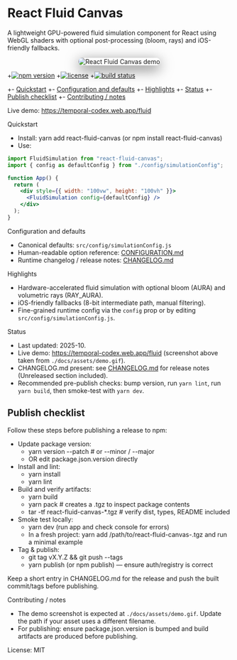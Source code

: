 # React Fluid Canvas

A lightweight GPU-powered fluid simulation component for React using WebGL shaders with optional post-processing (bloom, rays) and iOS-friendly fallbacks.

<!-- Demo screenshot -->
<p align="center">
  <img src="./docs/assets/demo.gif" alt="React Fluid Canvas demo" style="max-width:100%; height:auto; border-radius:8px; box-shadow:0 8px 30px rgba(0,0,0,0.6)" />
</p>

<!-- Badges -->
+[![npm version](https://img.shields.io/npm/v/react-fluid-canvas.svg)](https://www.npmjs.com/package/react-fluid-canvas)
+[![license](https://img.shields.io/badge/license-MIT-blue.svg)](LICENSE)
+[![build status](https://img.shields.io/badge/build-manual-yellow.svg)](#) <!-- replace with CI badge when available -->

<!-- Table of Contents -->
+- [Quickstart](#quickstart)
+- [Configuration and defaults](#configuration-and-defaults)
+- [Highlights](#highlights)
+- [Status](#status)
+- [Publish checklist](#publish-checklist)
+- [Contributing / notes](#contributing--notes)

Live demo: https://temporal-codex.web.app/fluid

Quickstart
- Install: yarn add react-fluid-canvas  (or npm install react-fluid-canvas)
- Use:
```jsx
import FluidSimulation from "react-fluid-canvas";
import { config as defaultConfig } from "./config/simulationConfig";

function App() {
  return (
    <div style={{ width: "100vw", height: "100vh" }}>
      <FluidSimulation config={defaultConfig} />
    </div>
  );
}
```

Configuration and defaults
- Canonical defaults: `src/config/simulationConfig.js`
- Human-readable option reference: [CONFIGURATION.md](./CONFIGURATION.md)
- Runtime changelog / release notes: [CHANGELOG.md](./CHANGELOG.md)

Highlights
- Hardware-accelerated fluid simulation with optional bloom (AURA) and volumetric rays (RAY_AURA).
- iOS-friendly fallbacks (8-bit intermediate path, manual filtering).
- Fine-grained runtime config via the `config` prop or by editing `src/config/simulationConfig.js`.

Status
- Last updated: 2025-10.
- Live demo: https://temporal-codex.web.app/fluid (screenshot above taken from `./docs/assets/demo.gif`).
- CHANGELOG.md present: see [CHANGELOG.md](./CHANGELOG.md) for release notes (Unreleased section included).
- Recommended pre-publish checks: bump version, run `yarn lint`, run `yarn build`, then smoke-test with `yarn dev`.

## Publish checklist
Follow these steps before publishing a release to npm:

- Update package version:
  - yarn version --patch  # or --minor / --major
  - OR edit package.json.version directly
- Install and lint:
  - yarn install
  - yarn lint
- Build and verify artifacts:
  - yarn build
  - yarn pack   # creates a .tgz to inspect package contents
  - tar -tf react-fluid-canvas-*.tgz  # verify dist, types, README included
- Smoke test locally:
  - yarn dev (run app and check console for errors)
  - In a fresh project: yarn add /path/to/react-fluid-canvas-<version>.tgz and run a minimal example
- Tag & publish:
  - git tag vX.Y.Z && git push --tags
  - yarn publish (or npm publish) — ensure auth/registry is correct

Keep a short entry in CHANGELOG.md for the release and push the built commit/tags before publishing.

Contributing / notes
- The demo screenshot is expected at `./docs/assets/demo.gif`. Update the path if your asset uses a different filename.
- For publishing: ensure package.json.version is bumped and build artifacts are produced before publishing.

License: MIT
